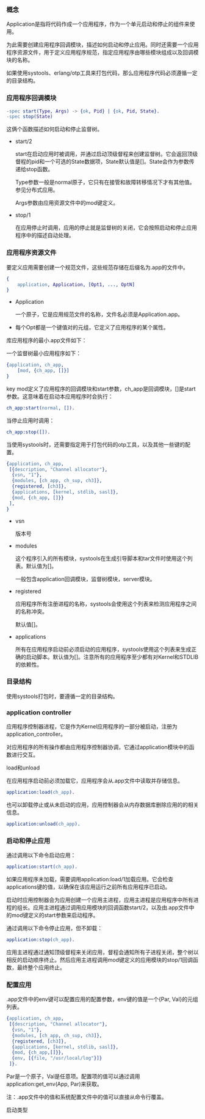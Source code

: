 ### 概念

Application是指将代码作成一个应用程序，作为一个单元启动和停止的组件来使用。

为此需要创建应用程序回调模块，描述如何启动和停止应用。同时还需要一个应用程序资源文件，用于定义应用程序规范，指定应用程序由哪些模块组成以及回调模块的名称。

如果使用systools、erlang/otp工具来打包代码，那么应用程序代码必须遵循一定的目录结构。



### 应用程序回调模块

```erlang
-spec start(Type, Args) -> {ok, Pid} | {ok, Pid, State}.
-spec stop(State)
```

这俩个函数描述如何启动和停止监督树。

- start/2

  start在启动应用时被调用，并通过启动顶级督程来创建监督树。它会返回顶级督程的pid和一个可选的State数据项，State默认值是[]。State会作为参数传递给stop函数。

  Type参数一般是normal原子，它只有在接管和故障转移情况下才有其他值。参见分布式应用。

  Args参数由应用资源文件中的mod键定义。

- stop/1

  在应用停止时调用，应用的停止就是监督树的关闭，它会按照启动和停止应用程序中的描述自动处理。







### 应用程序资源文件

要定义应用需要创建一个规范文件，这些规范存储在后缀名为.app的文件中。

```erlang
{
	application, Application, [Opt1, ..., OptN]
}
```

- Application

  一个原子，它是应用规范文件的名称，文件名必须是Application.app。

- 每个Opt都是一个键值对的元组，它定义了应用程序的某个属性。

库应用程序的最小.app文件如下：

一个监督树最小应用程序如下：

```erlang
{application, ch_app,
	[mod, {ch_app, []}]
}
```

key mod定义了应用程序的回调模块和start参数，ch_app是回调模块，[]是start参数。这意味着在启动本应用程序时会执行：

```erlang
ch_app:start(normal, []).
```

当停止应用时调用：

```erlang
ch_app:stop([]).
```

当使用systools时，还需要指定用于打包代码的otp工具，以及其他一些键的配置。

```erlang
{application, ch_app, 
 [{description, "Channel allocator"},
  {vsn, "1"},
  {modules, [ch_app, ch_sup, ch3]},
  {registered, [ch3]},
  {applications, [kernel, stdlib, sasl]},
  {mod, {ch_app, []}}
 ],
}
```

- vsn

  版本号

- modules

  这个程序引入的所有模块，systools在生成引导脚本和tar文件时使用这个列表。默认值为[]。

  一般包含application回调模块，监督树模块，server模块。

- registered

  应用程序所有注册进程的名称，systools会使用这个列表来检测应用程序之间的名称冲突。

  默认值[]。

- applications

  所有在应用程序启动前必须启动的应用程序，systools使用这个列表来生成正确的启动脚本。默认值为[]。注意所有的应用程序至少都有对Kernel和STDLIB的依赖性。



### 目录结构

使用systools打包时，要遵循一定的目录结构。



### application controller

应用程序控制器进程，它是作为Kernel应用程序的一部分被启动，注册为application_controller。

对应用程序的所有操作都由应用程序控制器协调，它通过application模块中的函数进行交互。



load和unload

在应用程序启动前必须加载它，应用程序会从.app文件中读取并存储信息。

```erlang
application:load(ch_app).
```

也可以卸载停止或从未启动的应用，应用控制器会从内存数据库删除应用的的相关信息。

```erlang
application:unload(ch_app).
```





### 启动和停止应用

通过调用以下命令启动应用：

```erlang
application:start(ch_app).
```

如果应用程序未加载，需要调用application:load/1加载应用。它会检查applications键的值，以确保在该应用运行之前所有应用程序已启动。

启动时应用控制器会为应用创建一个应用主进程，应用主进程是应用程序中所有进程的组长。应用主进程通过调用应用模块的回调函数start/2，以及由.app文件中的mod键定义的start参数来启动程序。

通过调用以下命令停止应用，但不卸载：

```erlang
application:stop(ch_app).
```

应用主进程通过通知顶级督程来关闭应用，督程会通知所有子进程关闭，整个树以相反的启动顺序终止。然后应用主进程调用mod键定义的应用模块的stop/1回调函数，最终整个应用终止。





### 配置应用

.app文件中的env键可以配置应用的配置参数，env键的值是一个{Par, Val}的元组列表。

```erlang
{application, ch_app,
 [{description, "Channel allocator"},
  {vsn, "1"},
  {modules, [ch_app, ch_sup, ch3]},
  {registered, [ch3]},
  {applications, [kernel, stdlib, sasl]},
  {mod, {ch_app,[]}},
  {env, [{file, "/usr/local/log"}]}
 ]}.
```

Par是一个原子，Val是任意项。配置项的值可以通过调用application:get_env(App, Par)来获取。



注：.app文件中的值和系统配置文件中的值可以直接从命令行覆盖。





启动类型